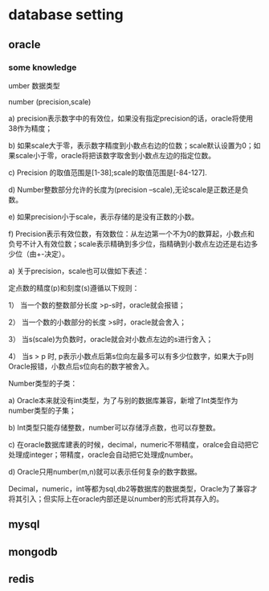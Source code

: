 # database setting


## oracle

### some knowledge

umber 数据类型

number (precision,scale)

a)    precision表示数字中的有效位，如果没有指定precision的话，oracle将使用38作为精度；

b)    如果scale大于零，表示数字精度到小数点右边的位数；scale默认设置为0；如果scale小于零，oracle将把该数字取舍到小数点左边的指定位数。

c)    Precision 的取值范围是[1-38];scale的取值范围是[-84-127].

d)    Number整数部分允许的长度为(precision –scale),无论scale是正数还是负数。

e)    如果precision小于scale，表示存储的是没有正数的小数。

f)     Precision表示有效位数，有效数位：从左边第一个不为0的数算起，小数点和负号不计入有效位数；scale表示精确到多少位，指精确到小数点左边还是右边多少位（由+-决定）。


a)    关于precision，scale也可以做如下表述：

定点数的精度(p)和刻度(s)遵循以下规则：

1） 当一个数的整数部分长度 >p-s时，oracle就会报错；

2） 当一个数的小数部分的长度 >s时，oracle就会舍入；

3） 当s(scale)为负数时，oracle就会对小数点左边的s进行舍入；

4） 当s > p 时, p表示小数点后第s位向左最多可以有多少位数字，如果大于p则Oracle报错，小数点后s位向右的数字被舍入。

Number类型的子类：

a)    Oracle本来就没有int类型，为了与别的数据库兼容，新增了Int类型作为number类型的子集；

b)    Int类型只能存储整数，number可以存储浮点数，也可以存整数。

c)    在oracle数据库建表的时候，decimal，numeric不带精度，oralce会自动把它处理成integer；带精度，oracle会自动把它处理成number。

d)    Oracle只用number(m,n)就可以表示任何复杂的数字数据。

Decimal，numeric，int等都为sql,db2等数据库的数据类型，Oracle为了兼容才将其引入；但实际上在oracle内部还是以number的形式将其存入的。



## mysql


## mongodb


## redis



